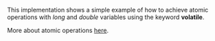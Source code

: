 This implementation shows a simple example of how to achieve
atomic operations with _long_ and _double_ variables using the keyword **volatile**.

More about atomic operations [here](https://www.techopedia.com/definition/3466/atomic-operation).